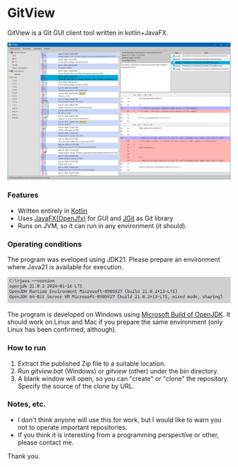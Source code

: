 # GitView

GitView is a Git GUI client tool written in kotlin+JavaFX.


![img_en.png](img_en.png)

### Features

* Written entirely in [Kotlin](https://kotlinlang.org/)
* Uses [JavaFX(OpenJfx)](https://openjfx.io/) for GUI and [JGit](https://github.com/eclipse-jgit/jgit) as Git library
* Runs on JVM, so it can run in any environment (it should).

### Operating conditions

The program was eveloped using JDK21. Please prepare an environment where Java21 is available for execution.

![img_1.png](img_1.png)

The program is developed on Windows using [Microsoft Build of OpenJDK](https://learn.microsoft.com/ja-jp/java/openjdk/).
It should work on Linux and Mac if you prepare the same environment
(only Linux has been confirmed, although).

### How to run

1. Extract the published Zip file to a suitable location.
2. Run *gitview.bat* (Windows) or *gitview* (other) under the bin directory.
3. A blank window will open, so you can "create" or "clone" the repository. Specify the source of the clone by URL.

### Notes, etc.

* I don't think anyone will use this for work, but I would like to warn you not to operate important repositories.
* If you think it is interesting from a programming perspective or other, please contact me.

Thank you.
